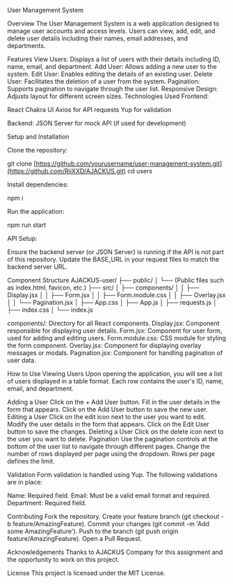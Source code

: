 User Management System

Overview
The User Management System is a web application designed to manage user accounts and access levels. Users can view, add, edit, and delete user details including their names, email addresses, and departments.

Features
View Users: Displays a list of users with their details including ID, name, email, and department.
Add User: Allows adding a new user to the system.
Edit User: Enables editing the details of an existing user.
Delete User: Facilitates the deletion of a user from the system.
Pagination: Supports pagination to navigate through the user list.
Responsive Design: Adjusts layout for different screen sizes.
Technologies Used
Frontend:

React
Chakra UI
Axios for API requests
Yup for validation

Backend:
JSON Server for mock API (if used for development)

Setup and Installation

Clone the repository:

git clone [https://github.com/yourusername/user-management-system.git](https://github.com/RiiXXD/AJACKUS.git)
cd users

Install dependencies:

npm i
      
Run the application:

npm run start

API Setup:

Ensure the backend server (or JSON Server) is running if the API is not part of this repository.
Update the BASE_URL in your request files to match the backend server URL.


Component Structure
AJACKUS-user/
├── public/
│   └── (Public files such as index.html, favicon, etc.)
├── src/
│   ├── components/
│   │   ├── Display.jsx
│   │   ├── Form.jsx
│   │   ├── Form.module.css
│   │   ├── Overlay.jsx
│   │   └── Pagination.jsx
│   ├── App.css
│   ├── App.js
│   ├── requests.js
│   ├── index.css
│   └── index.js


components/: Directory for all React components.
Display.jsx: Component responsible for displaying user details.
Form.jsx: Component for user form, used for adding and editing users.
Form.module.css: CSS module for styling the form component.
Overlay.jsx: Component for displaying overlay messages or modals.
Pagination.jsx: Component for handling pagination of user data.



How to Use
Viewing Users
Upon opening the application, you will see a list of users displayed in a table format. Each row contains the user's ID, name, email, and department.

Adding a User
Click on the + Add User button.
Fill in the user details in the form that appears.
Click on the Add User button to save the new user.
Editing a User
Click on the edit icon next to the user you want to edit.
Modify the user details in the form that appears.
Click on the Edit User button to save the changes.
Deleting a User
Click on the delete icon next to the user you want to delete.
Pagination
Use the pagination controls at the bottom of the user list to navigate through different pages.
Change the number of rows displayed per page using the dropdown.
Rows per page defines the limit.

Validation
Form validation is handled using Yup. The following validations are in place:

Name: Required field.
Email: Must be a valid email format and required.
Department: Required field.

Contributing
Fork the repository.
Create your feature branch (git checkout -b feature/AmazingFeature).
Commit your changes (git commit -m 'Add some AmazingFeature').
Push to the branch (git push origin feature/AmazingFeature).
Open a Pull Request.

Acknowledgements
Thanks to AJACKUS Company for this assignment and the opportunity to work on this project.

License
This project is licensed under the MIT License.
